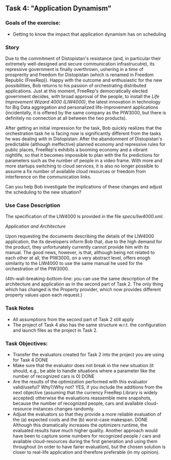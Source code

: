 


## Task 4: "Application Dynamism"

### Goals of the exercise:

* Getting to know the impact that application dynamism has on scheduling


### Story

Due to the commitment of Distopistan's resistance (and, in particular their extremely well-designed and secure communication infrastrucutre), its repressive government is finally overthrown, ushering in a time of prosprerity and freedom for Distopistan (which is renamed in Freedom Republic (FreeRep)).
Happy with the outcome and enthusiastic for the new possibilities, Bob returns to his passion of orchestrating distributed applications. Just at this moment, FreeRep's democratically elected government decides, with broad approval of the people, to install the _Life Improvement Wizard 4000 (LIW4000)_, the latest innovation in technology for Big Data aggregation and personalized life-improvement applications (incidentally, it is offered by the same company as the PIW3000, but there is definitely no connection at all between the two products). 

After getting an initial impression for the task, Bob quickly realizes that the orchestration task he is facing now is significantly different from the tasks he was dealing with in Distopistan: After the abandonment of Distopistan's predictable (although ineffective) planned economy and repressive rules for public places, FreeRep's exhibits a booming economy and a vibrant nightlife, so that it becomes impossible to plan with the fix predictions for parameters such as the number of people in a video frame. With more and more startups switching to cloud services, it is also no longer possible to assume a fix number of available cloud resources or freedom from interference on the communication links.

Can you help Bob investigate the implications of these changes and adjust the scheduling to the new situation?


### Use Case Description

The specification of the LIW4000 is provided in the file _specs/liw4000.xml_.

*Application and Architecture*

Upon requesting the documents describing the details of the LIW4000 application, the its developers inform Bob that, due to the high demand for the product, they unfortunately currently cannot provide him with its manual. The good news, however, is that, although being not related to each other at all, the PIW3000, on a very abstract level, offers enogh similarity to the LIW4000 to use the same manual he used for the orchestration of the PIW3000. 

(4th-wall-breaking-bottom-line: you can use the same description of the architecture and application as in the second part of Task 2. The only thing which has changed is the Property provider, which now provides different property values upon each request.)



### Task Notes

- All assumptions from the second part of Task 2 still apply
- The project of Task 4 also has the same structure w.r.t. the configuration and launch files as the project in Task 2.

### Task Objectives:

- Transfer the evaluators created for Task 2 into the project you are using for Task 4
  DONE
- Make sure that the evaluator does not break in the new situation (it should, e.g., be able to handle situations where a parameter like the number of recognized cars is 0)
  DONE
- Are the results of the optimization performed with this evaluator valid/useful? Why?/Why not?
  YES, if you include the additions from the next objective (assuming that the currency FreeRep Library is widely accepted)
  otherwise the evaluations reassemble mere snapshots, because the number of recognized people, cars and available cloud-resource instances changes randomly. 
- Adjust the evaluators so that they provide a more reliable evaluation of the (a) expected costs and the (b) worst-case makespan.
  DONE
  Although this dramatically increases the optimizers runtime, the evaluated results have much higher quality.
  Another approach would have been to capture some numbers for recognized people / cars and available cloud-resources during the first generation and using them throughout (in order to have fairer evaluation),
  but the chosen solution is closer to real-life application and therefore preferable (in my opinion).
  
 




